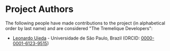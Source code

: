 # Project Authors

The following people have made contributions to the project (in alphabetical
order by last name) and are considered "The Tremelique Developers":

* [Leonardo Uieda](https://github.com/leouieda) - Universidade de São Paulo, Brazil (ORCID: [0000-0001-6123-9515](https://www.orcid.org/0000-0001-6123-9515))

